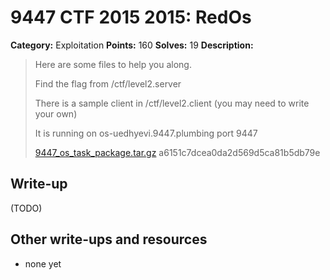 # 9447 CTF 2015 2015: RedOs

**Category:** Exploitation
**Points:** 160
**Solves:** 19
**Description:**

> Here are some files to help you along.
>
>  Find the flag from /ctf/level2.server
> 
>  There is a sample client in /ctf/level2.client (you may need to write your own)
> 
>  It is running on os-uedhyevi.9447.plumbing port 9447
> 
> [9447_os_task_package.tar.gz](./9447_os_task_package-a6151c7dcea0da2d569d5ca81b5db79e.tar.gz)  a6151c7dcea0da2d569d5ca81b5db79e


## Write-up

(TODO)

## Other write-ups and resources

* none yet
